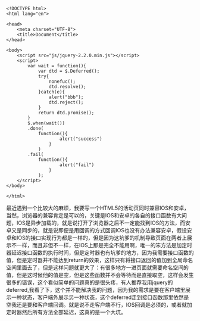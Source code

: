 ```
<!DOCTYPE html>
<html lang="en">

<head>
    <meta charset="UTF-8">
    <title>Document</title>
</head>

<body>
    <script src="js/jquery-2.2.0.min.js"></script>
    <script>
        var wait = function(){
            var dtd = $.Deferred();
            try{
                nonefuc();
                dtd.resolve();
            }catch(e){
                alert("bbb");
                dtd.reject();
            }
            return dtd.promise();
        }
        $.when(wait())
        .done(
            function(){
                    alert("success")
                }
            )
        .fail(
            function(){
                    alert("fail")
                }
            );
    </script>
</body>

</html>

```
最近遇到一个比较大的麻烦，我要写一个HTML5的活动页同时兼容IOS和安卓，当然，浏览器的兼容肯定是可以的，关键是IOS和安卓的各自的接口函数有大问题，IOS是异步加载的，就是说打开了浏览器之后不一定能找到IOS的方法，而安卓又是同步的，就是说即便是用回调的方式回调IOS也没有办法兼容安卓，假设安卓和IOS的接口实现行为都是一样的，但是因为这坑爹的机制导致页面在两者上展示不一样，而且非但不一样，在IOS上那是完全不能用啊，唯一的笨方法是加定时器延迟接口函数的执行时间，但是定时器也有坑爹的地方，因为我需要接口函数的值，但是定时器并不能达到return的效果，这样只有将接口返回的值加到全局命名空间里面去了，但是这样问题就更大了：有很多地方一进页面就需要命名空间的值，但是这时候他的值是空，但是这些函数并不会等待而是直接取空，这样会发生很多的错误，这个看似简单的问题真的是很头疼，有人推荐我用jquery的deferred,我看了下，这个并不能解决我的问题，因为我的需求是要在客户端里展示一种状态，客户端外展示另一种状态，这个deferred走到接口函数那里依然是空我还是要和客户端回调。就是说不走客户端不行，IOS回调是必须的，或者就加定时器然后所有方法全部延迟，这真的是一个大坑。
